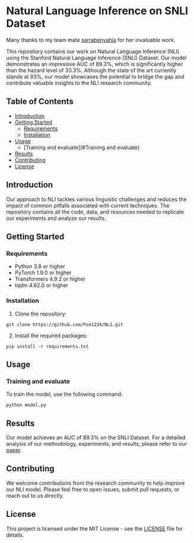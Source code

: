 # Natural Language Inference on SNLI Dataset
Many thanks to my team mate [sarrabenyahia](www.github.com/sarrabenyahia) for her invaluable work.

This repository contains our work on Natural Language Inference (NLI) using the Stanford Natural Language Inference (SNLI) Dataset. Our model demonstrates an impressive AUC of 89.3%, which is significantly higher than the hazard level of 33.3%. Although the state of the art currently stands at 93%, our model showcases the potential to bridge the gap and contribute valuable insights to the NLI research community.

## Table of Contents

- [Introduction](#introduction)
- [Getting Started](#getting-started)
  - [Requirements](#requirements)
  - [Installation](#installation)
- [Usage](#usage)
  - [Training and evaluate](#Training and evaluate)
- [Results](#results)
- [Contributing](#contributing)
- [License](#license)

## Introduction

Our approach to NLI tackles various linguistic challenges and reduces the impact of common pitfalls associated with current techniques. The repository contains all the code, data, and resources needed to replicate our experiments and analyze our results.

## Getting Started

### Requirements

- Python 3.8 or higher
- PyTorch 1.9.0 or higher
- Transformers 4.9.2 or higher
- tqdm 4.62.0 or higher

### Installation

1. Clone the repository:
```
git clone https://github.com/Pse1234/NLI.git
```

2. Install the required packages:

```
pip install -r requirements.txt
```

## Usage

### Training and evaluate

To train the model, use the following command:
```
python model.py
```
## Results

Our model achieves an AUC of 89.3% on the SNLI Dataset. For a detailed analysis of our methodology, experiments, and results, please refer to our [paper](link-to-paper).

## Contributing

We welcome contributions from the research community to help improve our NLI model. Please feel free to open issues, submit pull requests, or reach out to us directly.

## License

This project is licensed under the MIT License - see the [LICENSE](LICENSE) file for details.

